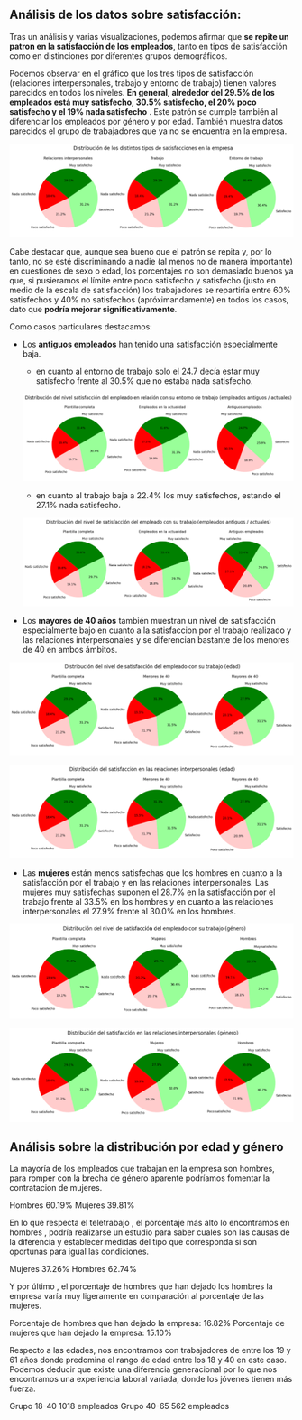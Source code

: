 ## Análisis de los datos sobre satisfacción:

Tras un análisis y varias visualizaciones, podemos afirmar que **se repite un patron en la satisfacción de los empleados**, tanto en tipos de satisfacción como en distinciones por diferentes grupos demográficos.

Podemos observar en el gráfico que los tres tipos de satisfacción (relaciones interpersonales, trabajo y entorno de trabajo) tienen valores parecidos en todos los niveles. **En general, alrededor del  29.5% de los empleados está muy satisfecho, 30.5% satisfecho, el 20% poco satisfecho y el 19% nada satisfecho** . Este patrón se cumple también al diferenciar los empleados por género y por edad. También muestra datos parecidos el grupo de trabajadores que ya no se encuentra en la empresa.

![istribución de los distintos tipos de satisfacciones en la empresa](../imagenes/satisfaccion1.png)

Cabe destacar que, aunque sea bueno que el patrón se repita y, por lo tanto, no se esté discriminando a nadie (al menos no de manera importante) en cuestiones de sexo o edad, los porcentajes no son demasiado buenos ya que, si pusieramos el límite entre poco satisfecho y satisfecho (justo en medio de la escala de satisfacción) los trabajadores se repartiría entre 60% satisfechos y 40% no satisfechos (apróximandamente) en todos los casos, dato que **podría mejorar significativamente**.


Como casos particulares destacamos: 

- Los **antiguos empleados** han tenido una satisfacción especialmente baja.
    - en cuanto al entorno de trabajo solo el 24.7 decía estar muy satisfecho frente al 30.5% que no estaba nada satisfecho.

    ![Distribución del nivel satisfacción del empleado en relación con su entorno de trabajo (empleados antiguos / actuales)](../imagenes/satisfaccion2.png)

    - en cuanto al trabajo baja a 22.4% los muy satisfechos, estando el 27.1% nada satisfecho.

    ![Distribución del nivel de satisfacción del empleado con su trabajo (empleados antiguos / actuales)](../imagenes/satisfaccion3.png)

- Los **mayores de 40 años** también muestran un nivel de satisfacción especialmente bajo en cuanto a la satisfaccion por el trabajo realizado y las relaciones interpersonales y se diferencian bastante de los menores de 40 en ambos ámbitos.

![Distribución del nivel de satisfacción del empleado con su trabajo (edad)](../imagenes/satisfaccion5.png)

![Distribución del satisfacción en las relaciones interpersonales (edad)](../imagenes/satisfaccion4.png)

- Las **mujeres** están menos satisfechas que los hombres en cuanto a la satisfacción por el trabajo y en las relaciones interpersonales. Las mujeres muy satisfechas suponen el 28.7% en la satisfacción por el trabajo frente al 33.5% en los hombres y en cuanto a las relaciones interpersonales el 27.9% frente al 30.0% en los hombres.

![Distribución del nivel de satisfacción del empleado con su trabajo (género)](../imagenes/satisfaccion6.png)

![Distribución del satisfacción en las relaciones interpersonales (género)](../imagenes/satisfaccion7.png)


## Análisis sobre la distribución por edad y género 

La mayoría de los empleados que trabajan en la empresa son hombres, para romper con la brecha de género aparente podríamos fomentar la contratacion de mujeres. 

Hombres    60.19%
Mujeres    39.81%

En lo que respecta el teletrabajo , el porcentaje más alto lo encontramos en hombres , podría realizarse un estudio para saber cuales son las causas de la diferencia y establecer medidas del tipo que corresponda si son oportunas para igual las condiciones. 

Mujeres    37.26%
Hombres    62.74%

Y por último , el porcentaje de hombres que han dejado los hombres la empresa varía muy ligeramente en comparación al porcentaje de las mujeres. 

Porcentaje de hombres que han dejado la empresa: 16.82%
Porcentaje de mujeres que han dejado la empresa: 15.10%


Respecto a las edades, nos encontramos con trabajadores de entre los 19 y 61 años donde predomina el rango de edad entre los 18 y 40 en este caso. 
Podemos deducir que existe una diferencia generacional por lo que nos encontramos una experiencia laboral variada, donde los jóvenes tienen más fuerza.

Grupo 18-40    1018 empleados
Grupo 40-65     562 empleados 

